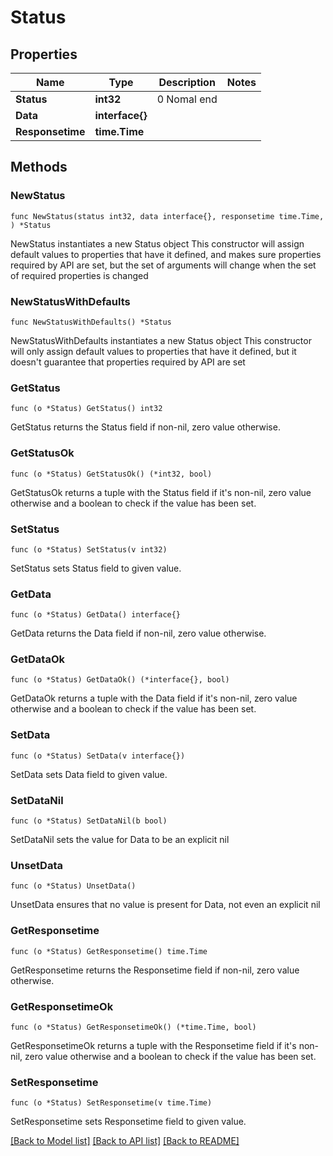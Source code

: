# Status

## Properties

Name | Type | Description | Notes
------------ | ------------- | ------------- | -------------
**Status** | **int32** | 0 Nomal end | 
**Data** | **interface{}** |  | 
**Responsetime** | **time.Time** |  | 

## Methods

### NewStatus

`func NewStatus(status int32, data interface{}, responsetime time.Time, ) *Status`

NewStatus instantiates a new Status object
This constructor will assign default values to properties that have it defined,
and makes sure properties required by API are set, but the set of arguments
will change when the set of required properties is changed

### NewStatusWithDefaults

`func NewStatusWithDefaults() *Status`

NewStatusWithDefaults instantiates a new Status object
This constructor will only assign default values to properties that have it defined,
but it doesn't guarantee that properties required by API are set

### GetStatus

`func (o *Status) GetStatus() int32`

GetStatus returns the Status field if non-nil, zero value otherwise.

### GetStatusOk

`func (o *Status) GetStatusOk() (*int32, bool)`

GetStatusOk returns a tuple with the Status field if it's non-nil, zero value otherwise
and a boolean to check if the value has been set.

### SetStatus

`func (o *Status) SetStatus(v int32)`

SetStatus sets Status field to given value.


### GetData

`func (o *Status) GetData() interface{}`

GetData returns the Data field if non-nil, zero value otherwise.

### GetDataOk

`func (o *Status) GetDataOk() (*interface{}, bool)`

GetDataOk returns a tuple with the Data field if it's non-nil, zero value otherwise
and a boolean to check if the value has been set.

### SetData

`func (o *Status) SetData(v interface{})`

SetData sets Data field to given value.


### SetDataNil

`func (o *Status) SetDataNil(b bool)`

 SetDataNil sets the value for Data to be an explicit nil

### UnsetData
`func (o *Status) UnsetData()`

UnsetData ensures that no value is present for Data, not even an explicit nil
### GetResponsetime

`func (o *Status) GetResponsetime() time.Time`

GetResponsetime returns the Responsetime field if non-nil, zero value otherwise.

### GetResponsetimeOk

`func (o *Status) GetResponsetimeOk() (*time.Time, bool)`

GetResponsetimeOk returns a tuple with the Responsetime field if it's non-nil, zero value otherwise
and a boolean to check if the value has been set.

### SetResponsetime

`func (o *Status) SetResponsetime(v time.Time)`

SetResponsetime sets Responsetime field to given value.



[[Back to Model list]](../README.md#documentation-for-models) [[Back to API list]](../README.md#documentation-for-api-endpoints) [[Back to README]](../README.md)


